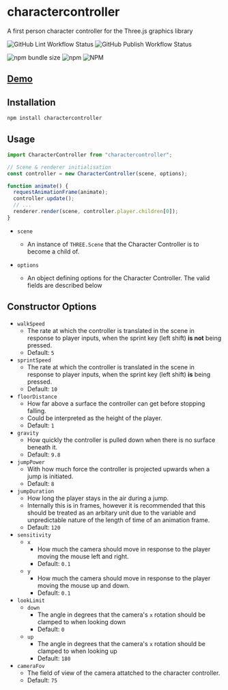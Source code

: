 # charactercontroller
A first person character controller for the Three.js graphics library

![GitHub Lint Workflow Status](https://img.shields.io/github/workflow/status/ma1ted/charactercontroller/CI?label=Lint)
![GitHub Publish Workflow Status](https://img.shields.io/github/workflow/status/ma1ted/charactercontroller/Publish?label=Publish)

![npm bundle size](https://img.shields.io/bundlephobia/minzip/charactercontroller)
![npm](https://img.shields.io/npm/v/charactercontroller)
![NPM](https://img.shields.io/npm/l/charactercontroller)

## [Demo](https://controller.malted.dev)

## Installation
`npm install charactercontroller`

## Usage
```javascript
import CharacterController from "charactercontroller";

// Scene & renderer initialisation
const controller = new CharacterController(scene, options);

function animate() {
  requestAnimationFrame(animate);
  controller.update();
  // ...
  renderer.render(scene, controller.player.children[0]);
}
```
* `scene`
  + An instance of `THREE.Scene` that the Character Controller is to become a child of.

* `options`
  + An object defining options for the Character Controller. The valid fields are described below

## Constructor Options
* `walkSpeed`
  + The rate at which the controller is translated in the scene in response to player inputs, when the sprint key (left shift) **is not** being pressed.
  + Default: `5`
* `sprintSpeed`
  + The rate at which the controller is translated in the scene in response to player inputs, when the sprint key (left shift) **is** being pressed.
  + Default: `10`
* `floorDistance`
  + How far above a surface the controller can get before stopping falling.
  + Could be interpreted as the height of the player.
  + Default: `1`
* `gravity`
  + How quickly the controller is pulled down when there is no surface beneath it.
  + Default: `9.8`
* `jumpPower`
  + With how much force the controller is projected upwards when a jump is initiated.
  + Default: `8`
* `jumpDuration`
  + How long the player stays in the air during a jump.
  + Internally this is in frames, however it is recommended that this should be treated as an arbitary unit due to the variable and unpredictable nature of the length of time of an animation frame.
  + Default: `120`
* `sensitivity`
  + `x`
    - How much the camera should move in response to the player moving the mouse left and right.
    - Default: `0.1`
  + `y`
    - How much the camera should move in response to the player moving the mouse up and down.
    - Default: `0.1`
* `lookLimit`
  + `down`
    - The angle in degrees that the camera's `x` rotation should be clamped to when looking down
    - Default: `0`
  + `up`
    - The angle in degrees that the camera's `x` rotation should be clamped to when looking up
    - Default: `180`
* `cameraFov`
  + The field of view of the camera attatched to the character controller.
  + Default: `75`
